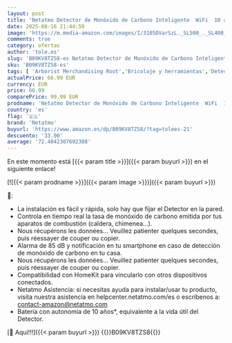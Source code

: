 ```yaml
---
layout: post
title: 'Netatmo Detector de Monóxido de Carbono Inteligente  WiFi  10 años de batería  Alarma de 85dB  Pruebas automatizadas  Sin centralita domótica  Certificado EN 50291 y NF  NCO-EC'
date: 2025-08-16 21:44:59
image: 'https://m.media-amazon.com/images/I/3105DVarSzL._SL500_._SL400_.jpg'
comments: true
category: ofertas
author: 'tole.es'
slug: 'B09KV8TZS8-es Netatmo Detector de Monóxido de Carbono Inteligente WiFi...'
sku: 'B09KV8TZS8-es'
tags: [ 'Arborist Merchandising Root','Bricolaje y herramientas','Detectores de monóxido de carbono','ELS ES','Netatmo','Netatmo_ES','Prevención y seguridad','Protección contra incendios','Seguridad ES','Self Service','Special Features Stores','domótica','f8a41b96-6bb6-4d7d-bb5b-67f8fcd7c327_0','f8a41b96-6bb6-4d7d-bb5b-67f8fcd7c327_101','f8a41b96-6bb6-4d7d-bb5b-67f8fcd7c327_5101','f8a41b96-6bb6-4d7d-bb5b-67f8fcd7c327_7301','f8a41b96-6bb6-4d7d-bb5b-67f8fcd7c327_9601','netatmo','🇪🇸', ]
actualPrice: 66.99 EUR
currency: EUR
price: 66.99
comparePrice: 99.99 EUR
prodname: 'Netatmo Detector de Monóxido de Carbono Inteligente  WiFi  10 años de batería  Alarma de 85dB  Pruebas automatizadas  Sin centralita domótica  Certificado EN 50291 y NF  NCO-EC'
country: 'es'
flag: '🇪🇸'
brand: 'Netatmo'
buyurl: 'https://www.amazon.es/dp/B09KV8TZS8/?tag=tolees-21'
descuento: '33.00'
average: '72.4042307692308'
---
```


En este momento está [{{< param title >}}]({{< param buyurl >}}) en el siguiente enlace!

[![{{< param prodname >}}]({{< param image >}})]({{< param buyurl >}})

🔎:

- La instalación es fácil y rápida, solo hay que fijar el Detector en la pared.
- Controla en tiempo real la tasa de monóxido de carbono emitida por tus aparatos de combustión (caldera, chimenea...).
- Nous récupérons les données... Veuillez patienter quelques secondes, puis réessayer de couper ou copier.
- Alarma de 85 dB y notificación en tu smartphone en caso de detección de monóxido de carbono en tu casa.
- Nous récupérons les données... Veuillez patienter quelques secondes, puis réessayer de couper ou copier.
- Compatibilidad con HomeKit para vincularlo con otros dispositivos conectados.
- Netatmo Asistencia: si necesitas ayuda para instalar/usar tu producto, visita nuestra asistencia en helpcenter.netatmo.com/es o escríbenos a: contact-amazon@netatmo.com
- Batería con autonomía de 10 años*, equivalente a la vida útil del Detector.

[🛒 Aquí!!!]({{< param buyurl >}})
{{<world>}}B09KV8TZS8{{</world>}}
